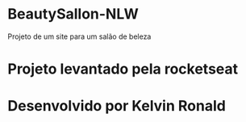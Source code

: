 # BeautySallon-NLW
Projeto de um site para um salão de beleza

# Projeto levantado pela rocketseat

# Desenvolvido por Kelvin Ronald
